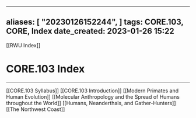 
---
aliases: [ "20230126152244",  ]
tags: CORE.103, CORE, Index
date_created: 2023-01-26 15:22
---
[[RWU Index]]
# CORE.103 Index
---
[[CORE.103 Syllabus]]
[[CORE.103 Introduction]]
[[Modern Primates and Human Evolution]]
[[Molecular Anthropology and the Spread of Humans throughout the World]]
[[Humans, Neanderthals, and Gather-Hunters]]
[[The Northwest Coast]]

